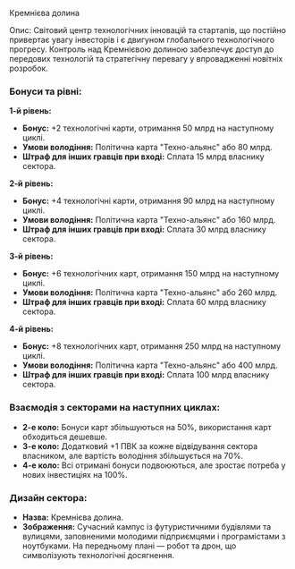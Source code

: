 Кремнієва долина

Опис: Світовий центр технологічних інновацій та стартапів, що постійно привертає увагу інвесторів і є двигуном глобального технологічного прогресу. Контроль над Кремнієвою долиною забезпечує доступ до передових технологій та стратегічну перевагу у впровадженні новітніх розробок.

### Бонуси та рівні:

**1-й рівень:**
- **Бонус:** +2 технологічні карти, отримання 50 млрд на наступному циклі.
- **Умови володіння:** Політична карта "Техно-альянс" або 80 млрд.
- **Штраф для інших гравців при вході:** Сплата 15 млрд власнику сектора.

**2-й рівень:**
- **Бонус:** +4 технологічні карти, отримання 90 млрд на наступному циклі.
- **Умови володіння:** Політична карта "Техно-альянс" або 160 млрд.
- **Штраф для інших гравців при вході:** Сплата 30 млрд власнику сектора.

**3-й рівень:**
- **Бонус:** +6 технологічних карт, отримання 150 млрд на наступному циклі.
- **Умови володіння:** Політична карта "Техно-альянс" або 260 млрд.
- **Штраф для інших гравців при вході:** Сплата 60 млрд власнику сектора.

**4-й рівень:**
- **Бонус:** +8 технологічних карт, отримання 250 млрд на наступному циклі.
- **Умови володіння:** Політична карта "Техно-альянс" або 400 млрд.
- **Штраф для інших гравців при вході:** Сплата 100 млрд власнику сектора.

### Взаємодія з секторами на наступних циклах:
- **2-е коло:** Бонуси карт збільшуються на 50%, використання карт обходиться дешевше.
- **3-е коло:** Додатковий +1 ПВК за кожне відвідування сектора власником, але вартість володіння збільшується на 70%.
- **4-е коло:** Всі отримані бонуси подвоюються, але зростає потреба у нових інвестиціях на 100%.

### Дизайн сектора:
- **Назва:** Кремнієва долина.
- **Зображення:** Сучасний кампус із футуристичними будівлями та вулицями, заповненими молодими підприємцями і програмістами з ноутбуками. На передньому плані — робот та дрон, що символізують технологічні досягнення. 
